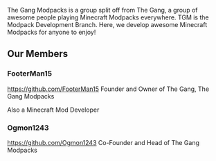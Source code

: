 The Gang Modpacks is a group split off from The Gang, a group of awesome people playing Minecraft Modpacks everywhere. TGM is the Modpack Development Branch. Here, we develop awesome Minecraft Modpacks for anyone to enjoy! 

## Our Members

### FooterMan15
https://github.com/FooterMan15
Founder and Owner of The Gang, The Gang Modpacks

Also a Minecraft Mod Developer

### Ogmon1243
https://github.com/Ogmon1243
Co-Founder and Head of The Gang Modpacks
